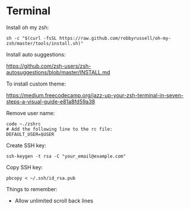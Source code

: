 Terminal
========

Install oh my zsh:

    sh -c "$(curl -fsSL https://raw.github.com/robbyrussell/oh-my-zsh/master/tools/install.sh)"

Install auto suggestions:

https://github.com/zsh-users/zsh-autosuggestions/blob/master/INSTALL.md

To install custom theme:

https://medium.freecodecamp.org/jazz-up-your-zsh-terminal-in-seven-steps-a-visual-guide-e81a8fd59a38

Remove user name:

    code ~./zshrc
    # Add the following line to the rc file:
    DEFAULT_USER=$USER

Create SSH key:

    ssh-keygen -t rsa -C "your_email@example.com"

Copy SSH key:

    pbcopy < ~/.ssh/id_rsa.pub
    
Things to remember:
- Allow unlimited scroll back lines
